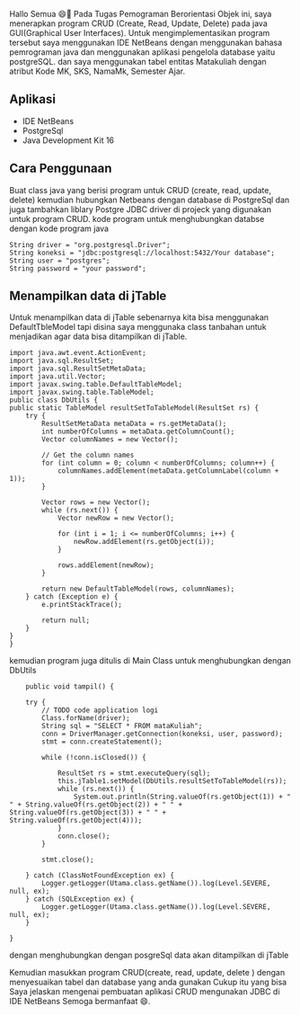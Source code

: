 Hallo Semua 😄👋 Pada Tugas Pemograman Berorientasi Objek ini, saya menerapkan program CRUD (Create, Read, Update, Delete) pada java GUI(Graphical User Interfaces). Untuk mengimplementasikan program tersebut saya menggunakan IDE NetBeans dengan menggunakan bahasa pemrograman java dan menggunakan aplikasi pengelola database yaitu postgreSQL.
dan saya menggunakan tabel  entitas Matakuliah dengan atribut Kode MK, SKS, NamaMk, Semester Ajar.
## Aplikasi
- IDE NetBeans
- PostgreSql
- Java Development Kit 16

## Cara Penggunaan
Buat class java yang berisi program untuk CRUD (create, read, update, delete) kemudian hubungkan Netbeans dengan database di PostgreSql dan juga tambahkan liblary Postgre JDBC driver di projeck yang digunakan untuk program CRUD.
kode program untuk menghubungkan databse dengan kode program java
    
    String driver = "org.postgresql.Driver";
    String koneksi = "jdbc:postgresql://localhost:5432/Your database";
    String user = "postgres";
    String password = "your password";
## Menampilkan data di jTable
Untuk menampilkan data di jTable  sebenarnya kita bisa menggunakan DefaultTbleModel tapi disina saya menggunaka class tanbahan untuk menjadikan agar data bisa ditampilkan di jTable.
    
    import java.awt.event.ActionEvent;
    import java.sql.ResultSet;
    import java.sql.ResultSetMetaData;
    import java.util.Vector;
    import javax.swing.table.DefaultTableModel;
    import javax.swing.table.TableModel;
    public class DbUtils {
    public static TableModel resultSetToTableModel(ResultSet rs) {
        try {
            ResultSetMetaData metaData = rs.getMetaData();
            int numberOfColumns = metaData.getColumnCount();
            Vector columnNames = new Vector();

            // Get the column names
            for (int column = 0; column < numberOfColumns; column++) {
                columnNames.addElement(metaData.getColumnLabel(column + 1));
            }

            Vector rows = new Vector();
            while (rs.next()) {
                Vector newRow = new Vector();

                for (int i = 1; i <= numberOfColumns; i++) {
                    newRow.addElement(rs.getObject(i));
                }

                rows.addElement(newRow);
            }

            return new DefaultTableModel(rows, columnNames);
        } catch (Exception e) {
            e.printStackTrace();

            return null;
        }
    }
    }

kemudian program juga ditulis di Main Class untuk menghubungkan dengan DbUtils

        public void tampil() {

        try {
            // TODO code application logi
            Class.forName(driver);
            String sql = "SELECT * FROM mataKuliah";
            conn = DriverManager.getConnection(koneksi, user, password);
            stmt = conn.createStatement();

            while (!conn.isClosed()) {

                ResultSet rs = stmt.executeQuery(sql);
                this.jTable1.setModel(DbUtils.resultSetToTableModel(rs));
                while (rs.next()) {
                    System.out.println(String.valueOf(rs.getObject(1)) + " " + String.valueOf(rs.getObject(2)) + " " + String.valueOf(rs.getObject(3)) + " " + String.valueOf(rs.getObject(4)));
                }
                conn.close();
            }

            stmt.close();

        } catch (ClassNotFoundException ex) {
            Logger.getLogger(Utama.class.getName()).log(Level.SEVERE, null, ex);
        } catch (SQLException ex) {
            Logger.getLogger(Utama.class.getName()).log(Level.SEVERE, null, ex);
        }

    }

dengan menghubungkan dengan posgreSql data akan ditampilkan di jTable

Kemudian masukkan program CRUD(create, read, update, delete ) dengan menyesuaikan tabel dan database yang anda gunakan
Cukup itu yang bisa Saya jelaskan mengenai pembuatan aplikasi CRUD mengunakan JDBC di IDE NetBeans Semoga bermanfaat 😄.
